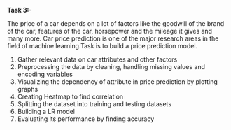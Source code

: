
**Task 3:-**

The price of a car depends on a lot of factors like the goodwill of the brand of the car, features of the car, horsepower and the mileage it gives and many more. Car price prediction is one of the major research areas in the field of machine learning.Task is to build a price prediction model.

1. Gather relevant data on car attributes and other factors
2. Preprocessing the data by cleaning, handling missing values and encoding variables
3. Visualizing the dependency of attribute in price prediction by plotting graphs
4. Creating Heatmap to find correlation
5. Splitting the dataset into training and testing datasets
6. Building a LR model 
7. Evaluating its performance by finding accuracy
